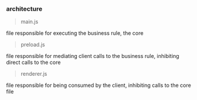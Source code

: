 ### architecture

> main.js

file responsible for executing the business rule, the core

> preload.js

file responsible for mediating client calls to the business rule, inhibiting direct calls to the core


> renderer.js

file responsible for being consumed by the client, inhibiting calls to the core file